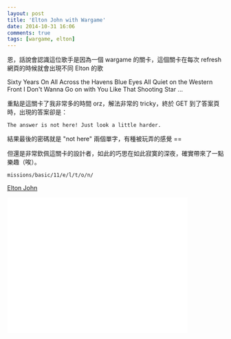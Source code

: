 ```yaml
---
layout: post
title: 'Elton John with Wargame'
date: 2014-10-31 16:06
comments: true
tags: [wargame, elton]
---
```

恩，話說會認識這位歌手是因為一個 wargame 的關卡，這個關卡在每次 refresh 網頁的時候就會出現不同 Elton 的歌

Sixty Years On
All Across the Havens
Blue Eyes
All Quiet on the Western Front
I Don't Wanna Go on with You Like That
Shooting Star
...

重點是這關卡了我非常多的時間 orz，解法非常的 tricky，終於 GET 到了答案頁時，出現的答案卻是：

```
The answer is not here! Just look a little harder.
```

結果最後的密碼就是 "not here" 兩個單字，有種被玩弄的感覺 ==

但還是非常欽佩這關卡的設計者，如此的巧思在如此寂寞的深夜，確實帶來了一點樂趣（唉）。

```
missions/basic/11/e/l/t/o/n/
```

[Elton John](http://en.wikipedia.org/wiki/Elton_John)

<iframe width="420" height="315" src="//www.youtube.com/embed/mUMtS5nS-DA" frameborder="0" allowfullscreen></iframe>
<br />